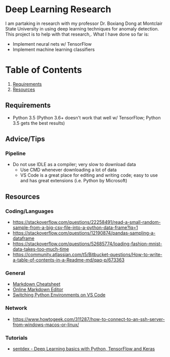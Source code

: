 # Deep Learning Research

I am partaking in research with my professor Dr. Boxiang Dong at Montclair State University in using deep learning techniques for anomaly detection. This project is to help with that research,. What I have done so far is:

- Implement neural nets w/ TensorFlow
- Implement machine learning classifiers

# Table of Contents

1. [Requirements](#requirements)
2. [Resources](#resources)

<a name="requirements"></a>

## Requirements

- Python 3.5 (Python 3.6+ doesn't work that well w/ TensorFlow; Python 3.5 gets the best results)

## Advice/Tips

### Pipeline

- Do not use IDLE as a compiler; very slow to download data
  - Use CMD whenever downloading a lot of data
  - VS Code is a great place for editing and writing code; easy to use and has great extensions (i.e. Python by Microsoft)

<a name="resources"></a>

## Resources

### Coding/Languages

- https://stackoverflow.com/questions/22258491/read-a-small-random-sample-from-a-big-csv-file-into-a-python-data-frame?lq=1
- https://stackoverflow.com/questions/12190874/pandas-sampling-a-dataframe
- https://stackoverflow.com/questions/52685774/loading-fashion-mnist-data-takes-too-much-time
- https://community.atlassian.com/t5/Bitbucket-questions/How-to-write-a-table-of-contents-in-a-Readme-md/qaq-p/673363

### General

- [Markdown Cheatsheet](https://github.com/adam-p/markdown-here/wiki/Markdown-Cheatsheet)
- [Online Markdown Editor](https://dillinger.io/)
- [Switching Python Environments on VS Code](https://code.visualstudio.com/docs/python/environments)

### Network

- https://www.howtogeek.com/311287/how-to-connect-to-an-ssh-server-from-windows-macos-or-linux/

### Tutorials

- [sentdex - Deep Learning basics with Python, TensorFlow and Keras](https://www.youtube.com/playlist?list=PLQVvvaa0QuDfhTox0AjmQ6tvTgMBZBEXN)
